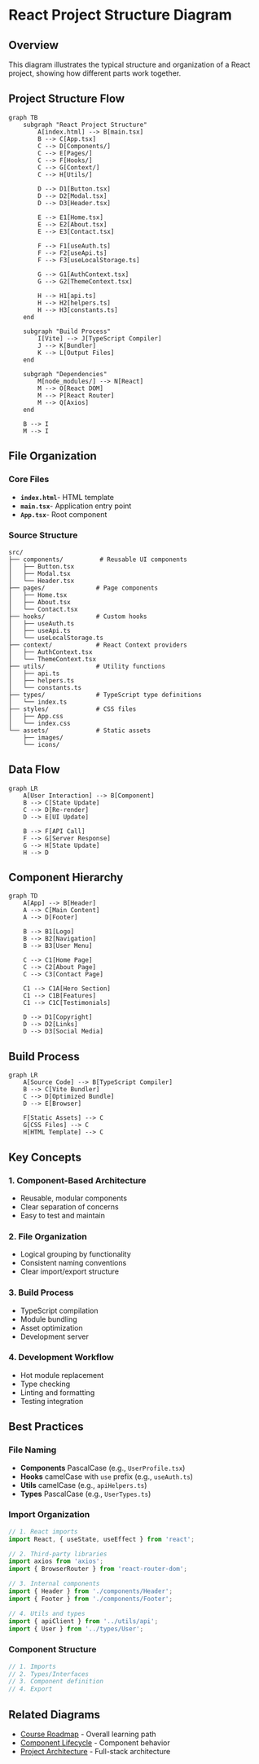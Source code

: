 # React Project Structure Diagram

## Overview

This diagram illustrates the typical structure and organization of a React project, showing how different parts work together.

## Project Structure Flow

```mermaid
graph TB
    subgraph "React Project Structure"
        A[index.html] --> B[main.tsx]
        B --> C[App.tsx]
        C --> D[Components/]
        C --> E[Pages/]
        C --> F[Hooks/]
        C --> G[Context/]
        C --> H[Utils/]
        
        D --> D1[Button.tsx]
        D --> D2[Modal.tsx]
        D --> D3[Header.tsx]
        
        E --> E1[Home.tsx]
        E --> E2[About.tsx]
        E --> E3[Contact.tsx]
        
        F --> F1[useAuth.ts]
        F --> F2[useApi.ts]
        F --> F3[useLocalStorage.ts]
        
        G --> G1[AuthContext.tsx]
        G --> G2[ThemeContext.tsx]
        
        H --> H1[api.ts]
        H --> H2[helpers.ts]
        H --> H3[constants.ts]
    end
    
    subgraph "Build Process"
        I[Vite] --> J[TypeScript Compiler]
        J --> K[Bundler]
        K --> L[Output Files]
    end
    
    subgraph "Dependencies"
        M[node_modules/] --> N[React]
        M --> O[React DOM]
        M --> P[React Router]
        M --> Q[Axios]
    end
    
    B --> I
    M --> I
```

## File Organization

### Core Files
- **`index.html`**- HTML template
- **`main.tsx`**- Application entry point
- **`App.tsx`**- Root component

### Source Structure
```
src/
├── components/          # Reusable UI components
│   ├── Button.tsx
│   ├── Modal.tsx
│   └── Header.tsx
├── pages/              # Page components
│   ├── Home.tsx
│   ├── About.tsx
│   └── Contact.tsx
├── hooks/              # Custom hooks
│   ├── useAuth.ts
│   ├── useApi.ts
│   └── useLocalStorage.ts
├── context/            # React Context providers
│   ├── AuthContext.tsx
│   └── ThemeContext.tsx
├── utils/              # Utility functions
│   ├── api.ts
│   ├── helpers.ts
│   └── constants.ts
├── types/              # TypeScript type definitions
│   └── index.ts
├── styles/             # CSS files
│   ├── App.css
│   └── index.css
└── assets/             # Static assets
    ├── images/
    └── icons/
```

## Data Flow

```mermaid
graph LR
    A[User Interaction] --> B[Component]
    B --> C[State Update]
    C --> D[Re-render]
    D --> E[UI Update]
    
    B --> F[API Call]
    F --> G[Server Response]
    G --> H[State Update]
    H --> D
```

## Component Hierarchy

```mermaid
graph TD
    A[App] --> B[Header]
    A --> C[Main Content]
    A --> D[Footer]
    
    B --> B1[Logo]
    B --> B2[Navigation]
    B --> B3[User Menu]
    
    C --> C1[Home Page]
    C --> C2[About Page]
    C --> C3[Contact Page]
    
    C1 --> C1A[Hero Section]
    C1 --> C1B[Features]
    C1 --> C1C[Testimonials]
    
    D --> D1[Copyright]
    D --> D2[Links]
    D --> D3[Social Media]
```

## Build Process

```mermaid
graph LR
    A[Source Code] --> B[TypeScript Compiler]
    B --> C[Vite Bundler]
    C --> D[Optimized Bundle]
    D --> E[Browser]
    
    F[Static Assets] --> C
    G[CSS Files] --> C
    H[HTML Template] --> C
```

## Key Concepts

### 1. **Component-Based Architecture**
- Reusable, modular components
- Clear separation of concerns
- Easy to test and maintain

### 2. **File Organization**
- Logical grouping by functionality
- Consistent naming conventions
- Clear import/export structure

### 3. **Build Process**
- TypeScript compilation
- Module bundling
- Asset optimization
- Development server

### 4. **Development Workflow**
- Hot module replacement
- Type checking
- Linting and formatting
- Testing integration

## Best Practices

### File Naming
- **Components** PascalCase (e.g., `UserProfile.tsx`)
- **Hooks** camelCase with `use` prefix (e.g., `useAuth.ts`)
- **Utils** camelCase (e.g., `apiHelpers.ts`)
- **Types** PascalCase (e.g., `UserTypes.ts`)

### Import Organization
```typescript
// 1. React imports
import React, { useState, useEffect } from 'react';

// 2. Third-party libraries
import axios from 'axios';
import { BrowserRouter } from 'react-router-dom';

// 3. Internal components
import { Header } from './components/Header';
import { Footer } from './components/Footer';

// 4. Utils and types
import { apiClient } from '../utils/api';
import { User } from '../types/User';
```

### Component Structure
```typescript
// 1. Imports
// 2. Types/Interfaces
// 3. Component definition
// 4. Export
```

## Related Diagrams

- [Course Roadmap](./COURSE_ROADMAP.md) - Overall learning path
- [Component Lifecycle](./COMPONENT_LIFECYCLE.md) - Component behavior
- [Project Architecture](./PROJECT_ARCHITECTURE.md) - Full-stack architecture
